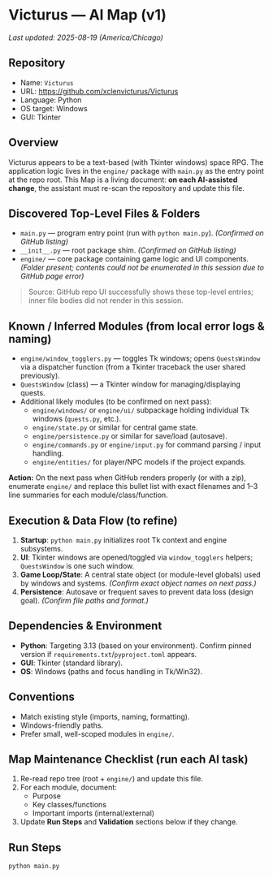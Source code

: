 # Victurus — AI Map (v1)
_Last updated: 2025-08-19 (America/Chicago)_

## Repository
- Name: `Victurus`
- URL: https://github.com/xclenvicturus/Victurus
- Language: Python
- OS target: Windows
- GUI: Tkinter

## Overview
Victurus appears to be a text-based (with Tkinter windows) space RPG. The application logic lives in the `engine/` package with `main.py` as the entry point at the repo root. This Map is a living document: **on each AI-assisted change**, the assistant must re-scan the repository and update this file.

## Discovered Top-Level Files & Folders
- `main.py` — program entry point (run with `python main.py`).  *(Confirmed on GitHub listing)*  
- `__init__.py` — root package shim.  *(Confirmed on GitHub listing)*  
- `engine/` — core package containing game logic and UI components.  *(Folder present; contents could not be enumerated in this session due to GitHub page error)*

> Source: GitHub repo UI successfully shows these top-level entries; inner file bodies did not render in this session.

## Known / Inferred Modules (from local error logs & naming)
- `engine/window_togglers.py` — toggles Tk windows; opens `QuestsWindow` via a dispatcher function (from a Tkinter traceback the user shared previously).
- `QuestsWindow` (class) — a Tkinter window for managing/displaying quests.
- Additional likely modules (to be confirmed on next pass):
  - `engine/windows/` or `engine/ui/` subpackage holding individual Tk windows (`quests.py`, etc.).
  - `engine/state.py` or similar for central game state.
  - `engine/persistence.py` or similar for save/load (autosave).
  - `engine/commands.py` or `engine/input.py` for command parsing / input handling.
  - `engine/entities/` for player/NPC models if the project expands.

**Action:** On the next pass when GitHub renders properly (or with a zip), enumerate `engine/` and replace this bullet list with exact filenames and 1–3 line summaries for each module/class/function.

## Execution & Data Flow (to refine)
1. **Startup**: `python main.py` initializes root Tk context and engine subsystems.
2. **UI**: Tkinter windows are opened/toggled via `window_togglers` helpers; `QuestsWindow` is one such window.
3. **Game Loop/State**: A central state object (or module-level globals) used by windows and systems. *(Confirm exact object names on next pass.)*
4. **Persistence**: Autosave or frequent saves to prevent data loss (design goal). *(Confirm file paths and format.)*

## Dependencies & Environment
- **Python**: Targeting 3.13 (based on your environment). Confirm pinned version if `requirements.txt`/`pyproject.toml` appears.
- **GUI**: Tkinter (standard library).
- **OS**: Windows (paths and focus handling in Tk/Win32).

## Conventions
- Match existing style (imports, naming, formatting).
- Windows-friendly paths.
- Prefer small, well-scoped modules in `engine/`.

## Map Maintenance Checklist (run each AI task)
1. Re-read repo tree (root + `engine/`) and update this file.
2. For each module, document:
   - Purpose
   - Key classes/functions
   - Important imports (internal/external)
3. Update **Run Steps** and **Validation** sections below if they change.

## Run Steps
```bash
python main.py